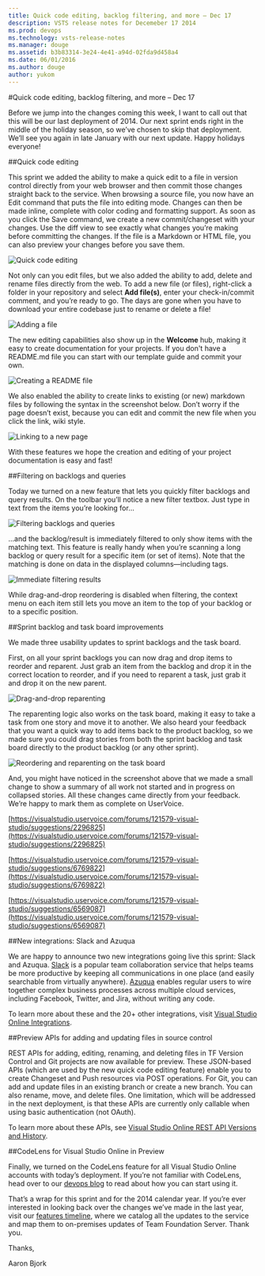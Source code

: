 ```yaml
---
title: Quick code editing, backlog filtering, and more – Dec 17
description: VSTS release notes for Decemeber 17 2014
ms.prod: devops
ms.technology: vsts-release-notes
ms.manager: douge
ms.assetid: b3b83314-3e24-4e41-a94d-02fda9d458a4
ms.date: 06/01/2016
ms.author: douge
author: yukom
---
```


#Quick code editing, backlog filtering, and more – Dec 17

Before we jump into the changes coming this week, I want to call out that this will be our last deployment of 2014. Our next sprint ends right in the middle of the holiday season, so we’ve chosen to skip that deployment. We’ll see you again in late January with our next update. Happy holidays everyone!

##Quick code editing

This sprint we added the ability to make a quick edit to a file in version control directly from your web browser and then commit those changes straight back to the service. When browsing a source file, you now have an Edit command that puts the file into editing mode. Changes can then be made inline, complete with color coding and formatting support. As soon as you click the Save command, we create a new commit/changeset with your changes. Use the diff view to see exactly what changes you’re making before committing the changes. If the file is a Markdown or HTML file, you can also preview your changes before you save them.

![Quick code editing](_img/12_17_01.png)

Not only can you edit files, but we also added the ability to add, delete and rename files directly from the web. To add a new file (or files), right-click a folder in your repository and select **Add file(s)**, enter your check-in/commit comment, and you’re ready to go. The days are gone when you have to download your entire codebase just to rename or delete a file!

![Adding a file](_img/12_17_02.png)

The new editing capabilities also show up in the **Welcome** hub, making it easy to create documentation for your projects. If you don't have a README.md file you can start with our template guide and commit your own.

![Creating a README file](_img/12_17_03.png)

We also enabled the ability to create links to existing (or new) markdown files by following the syntax in the screenshot below. Don’t worry if the page doesn’t exist, because you can edit and commit the new file when you click the link, wiki style.

![Linking to a new page](_img/12_17_04.png)

With these features we hope the creation and editing of your project documentation is easy and fast!

##Filtering on backlogs and queries

Today we turned on a new feature that lets you quickly filter backlogs and query results. On the toolbar you’ll notice a new filter textbox. Just type in text from the items you’re looking for…

![Filtering backlogs and queries](_img/12_17_05.png)

…and the backlog/result is immediately filtered to only show items with the matching text. This feature is really handy when you’re scanning a long backlog or query result for a specific item (or set of items). Note that the matching is done on data in the displayed columns—including tags.

![Immediate filtering results](_img/12_17_06.png)

While drag-and-drop reordering is disabled when filtering, the context menu on each item still lets you move an item to the top of your backlog or to a specific position.

##Sprint backlog and task board improvements

We made three usability updates to sprint backlogs and the task board.

First, on all your sprint backlogs you can now drag and drop items to reorder and reparent. Just grab an item from the backlog and drop it in the correct location to reorder, and if you need to reparent a task, just grab it and drop it on the new parent.

![Drag-and-drop reparenting](_img/12_17_07.png)

The reparenting logic also works on the task board, making it easy to take a task from one story and move it to another. We also heard your feedback that you want a quick way to add items back to the product backlog, so we made sure you could drag stories from both the sprint backlog and task board directly to the product backlog (or any other sprint).

![Reordering and reparenting on the task board](_img/12_17_08.png)

And, you might have noticed in the screenshot above that we made a small change to show a summary of all work not started and in progress on collapsed stories. All these changes came directly from your feedback. We’re happy to mark them as complete on UserVoice.

[https://visualstudio.uservoice.com/forums/121579-visual-studio/suggestions/2296825](https://visualstudio.uservoice.com/forums/121579-visual-studio/suggestions/2296825)

[https://visualstudio.uservoice.com/forums/121579-visual-studio/suggestions/6769822](https://visualstudio.uservoice.com/forums/121579-visual-studio/suggestions/6769822)

[https://visualstudio.uservoice.com/forums/121579-visual-studio/suggestions/6569087](https://visualstudio.uservoice.com/forums/121579-visual-studio/suggestions/6569087)

##New integrations: Slack and Azuqua

We are happy to announce two new integrations going live this sprint: Slack and Azuqua. [Slack](http://www.slack.com/) is a popular team collaboration service that helps teams be more productive by keeping all communications in one place (and easily searchable from virtually anywhere). [Azuqua](http://www.azuqua.com/) enables regular users to wire together complex business processes across multiple cloud services, including Facebook, Twitter, and Jira, without writing any code.

To learn more about these and the 20+ other integrations, visit [Visual Studio Online Integrations](https://visualstudio.microsoft.com/en-us/explore/vso-integrations-directory-vs).

##Preview APIs for adding and updating files in source control

REST APIs for adding, editing, renaming, and deleting files in TF Version Control and Git projects are now available for preview. These JSON-based APIs (which are used by the new quick code editing feature) enable you to create Changeset and Push resources via POST operations. For Git, you can add and update files in an existing branch or create a new branch. You can also rename, move, and delete files. One limitation, which will be addressed in the next deployment, is that these APIs are currently only callable when using basic authentication (not OAuth).

To learn more about these APIs, see [Visual Studio Online REST API Versions and History](https://docs.microsoft.com/rest/api/vsts/?view=vsts-rest-4.1#where-are-the-earlier-versions-of-rest-apis-before-41).

##CodeLens for Visual Studio Online in Preview

Finally, we turned on the CodeLens feature for all Visual Studio Online accounts with today’s deployment. If you’re not familiar with CodeLens, head over to our [devops blog](http://blogs.msdn.com/b/visualstudioalm/archive/2014/12/11/codelens-in-visual-studio-online-is-now-in-public-preview.aspx) to read about how you can start using it.

That’s a wrap for this sprint and for the 2014 calendar year. If you’re ever interested in looking back over the changes we’ve made in the last year, visit our [features timeline](../features-timeline.md), where we catalog all the updates to the service and map them to on-premises updates of Team Foundation Server. Thank you.

Thanks,

Aaron Bjork